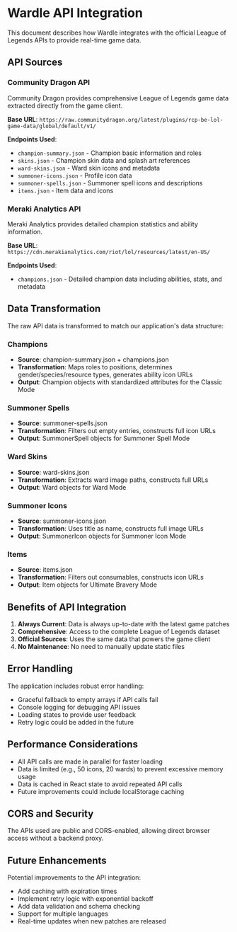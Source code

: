 # Wardle API Integration

This document describes how Wardle integrates with the official League of Legends APIs to provide real-time game data.

## API Sources

### Community Dragon API
Community Dragon provides comprehensive League of Legends game data extracted directly from the game client.

**Base URL**: `https://raw.communitydragon.org/latest/plugins/rcp-be-lol-game-data/global/default/v1/`

**Endpoints Used**:
- `champion-summary.json` - Champion basic information and roles
- `skins.json` - Champion skin data and splash art references
- `ward-skins.json` - Ward skin icons and metadata
- `summoner-icons.json` - Profile icon data
- `summoner-spells.json` - Summoner spell icons and descriptions
- `items.json` - Item data and icons

### Meraki Analytics API
Meraki Analytics provides detailed champion statistics and ability information.

**Base URL**: `https://cdn.merakianalytics.com/riot/lol/resources/latest/en-US/`

**Endpoints Used**:
- `champions.json` - Detailed champion data including abilities, stats, and metadata

## Data Transformation

The raw API data is transformed to match our application's data structure:

### Champions
- **Source**: champion-summary.json + champions.json
- **Transformation**: Maps roles to positions, determines gender/species/resource types, generates ability icon URLs
- **Output**: Champion objects with standardized attributes for the Classic Mode

### Summoner Spells
- **Source**: summoner-spells.json
- **Transformation**: Filters out empty entries, constructs full icon URLs
- **Output**: SummonerSpell objects for Summoner Spell Mode

### Ward Skins
- **Source**: ward-skins.json
- **Transformation**: Extracts ward image paths, constructs full URLs
- **Output**: Ward objects for Ward Mode

### Summoner Icons
- **Source**: summoner-icons.json
- **Transformation**: Uses title as name, constructs full image URLs
- **Output**: SummonerIcon objects for Summoner Icon Mode

### Items
- **Source**: items.json
- **Transformation**: Filters out consumables, constructs icon URLs
- **Output**: Item objects for Ultimate Bravery Mode

## Benefits of API Integration

1. **Always Current**: Data is always up-to-date with the latest game patches
2. **Comprehensive**: Access to the complete League of Legends dataset
3. **Official Sources**: Uses the same data that powers the game client
4. **No Maintenance**: No need to manually update static files

## Error Handling

The application includes robust error handling:
- Graceful fallback to empty arrays if API calls fail
- Console logging for debugging API issues
- Loading states to provide user feedback
- Retry logic could be added in the future

## Performance Considerations

- All API calls are made in parallel for faster loading
- Data is limited (e.g., 50 icons, 20 wards) to prevent excessive memory usage
- Data is cached in React state to avoid repeated API calls
- Future improvements could include localStorage caching

## CORS and Security

The APIs used are public and CORS-enabled, allowing direct browser access without a backend proxy.

## Future Enhancements

Potential improvements to the API integration:
- Add caching with expiration times
- Implement retry logic with exponential backoff
- Add data validation and schema checking
- Support for multiple languages
- Real-time updates when new patches are released